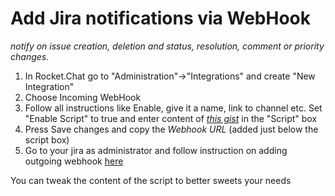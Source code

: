 # Add Jira notifications via WebHook

_notify on issue creation, deletion and status, resolution, comment or priority changes._

1. In Rocket.Chat go to "Administration"->"Integrations" and create "New Integration"
2. Choose Incoming WebHook
3. Follow all instructions like Enable, give it a name, link to channel etc. Set "Enable Script" to true and enter content of *[this gist](https://gist.github.com/malko/7b46696aa92d07736cc8ea9ed4041c68)* in the "Script" box
4. Press Save changes and copy the *Webhook URL* (added just below the script box)
5. Go to your jira as administrator and follow instruction on adding outgoing webhook [here](https://developer.atlassian.com/jiradev/jira-apis/webhooks#Webhooks-configureConfiguringawebhook)

You can tweak the content of the script to better sweets your needs
